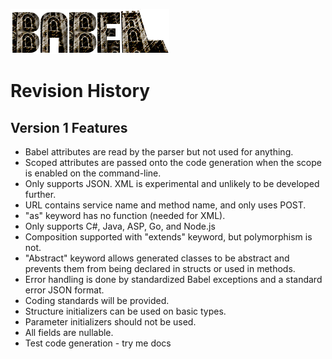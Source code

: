 ![Babel](media/logo.png)

Revision History
================

Version 1 Features
------------------

* Babel attributes are read by the parser but not used for anything.
* Scoped attributes are passed onto the code generation when the scope is enabled on the command-line.
* Only supports JSON. XML is experimental and unlikely to be developed further.
* URL contains service name and method name, and only uses POST.
* "as" keyword has no function (needed for XML).
* Only supports C#, Java, ASP, Go, and Node.js
* Composition supported with "extends" keyword, but polymorphism is not.
* "Abstract" keyword allows generated classes to be abstract and prevents them from being declared in structs or used in methods.
* Error handling is done by standardized Babel exceptions and a standard error JSON format.
* Coding standards will be provided.
* Structure initializers can be used on basic types.
* Parameter initializers should not be used.
* All fields are nullable.
* Test code generation - try me docs
